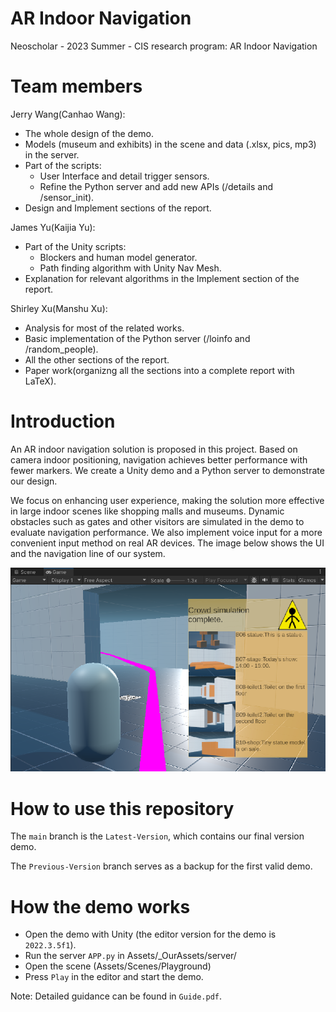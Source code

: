 AR Indoor Navigation
=====
Neoscholar - 2023 Summer - CIS research program: AR Indoor Navigation

# Team members
Jerry Wang(Canhao Wang):
* The whole design of the demo.
* Models (museum and exhibits) in the scene and data (.xlsx, pics, mp3) in the server.
* Part of the scripts:
  * User Interface and detail trigger sensors.
  * Refine the Python server and add new APIs (/details and /sensor_init).
* Design and Implement sections of the report.

James Yu(Kaijia Yu):
* Part of the Unity scripts:
  * Blockers and human model generator.
  * Path finding algorithm with Unity Nav Mesh.
* Explanation for relevant algorithms in the Implement section of the report. 

Shirley Xu(Manshu Xu):
* Analysis for most of the related works.
* Basic implementation of the Python server (/loinfo and /random_people).
* All the other sections of the report.
* Paper work(organizng all the sections into a complete report with LaTeX).

# Introduction
An AR indoor navigation solution is proposed in this project. Based on camera indoor positioning, navigation achieves better performance with fewer markers. We create a Unity demo and a Python server to demonstrate our design. 

We focus on enhancing user experience, making the solution more effective in large indoor scenes like shopping malls and museums. Dynamic obstacles such as gates and other visitors are simulated in the demo to evaluate navigation performance. We also implement voice input for a more convenient input method on real AR devices. The image below shows the UI and the navigation line of our system.

![image](images/guide7.png)

# How to use this repository
The `main` branch is the `Latest-Version`, which contains our final version demo.

The `Previous-Version` branch serves as a backup for the first valid demo.

# How the demo works
* Open the demo with Unity (the editor version for the demo is `2022.3.5f1`).
* Run the server `APP.py` in Assets/_OurAssets/server/
* Open the scene (Assets/Scenes/Playground)
* Press `Play` in the editor and start the demo.

Note: Detailed guidance can be found in `Guide.pdf`.
